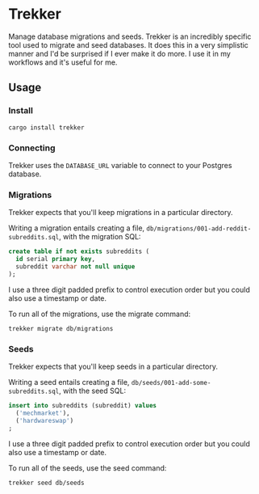 # Trekker

Manage database migrations and seeds. Trekker is an incredibly specific tool used to migrate and seed databases. It does this in a very simplistic manner and I'd be surprised if I ever make it do more. I use it in my workflows and it's useful for me.

## Usage

### Install

`cargo install trekker`

### Connecting

Trekker uses the `DATABASE_URL` variable to connect to your Postgres database.

### Migrations

Trekker expects that you'll keep migrations in a particular directory.

Writing a migration entails creating a file, `db/migrations/001-add-reddit-subreddits.sql`, with the migration SQL:

```sql
create table if not exists subreddits (
  id serial primary key,
  subreddit varchar not null unique
);
```

I use a three digit padded prefix to control execution order but you could also use a timestamp or date.

To run all of the migrations, use the migrate command:

```shell
trekker migrate db/migrations
```

### Seeds

Trekker expects that you'll keep seeds in a particular directory.

Writing a seed entails creating a file, `db/seeds/001-add-some-subreddits.sql`, with the seed SQL:

```sql
insert into subreddits (subreddit) values
  ('mechmarket'),
  ('hardwareswap')
;
```

I use a three digit padded prefix to control execution order but you could also use a timestamp or date.

To run all of the seeds, use the seed command:

```shell
trekker seed db/seeds
```
